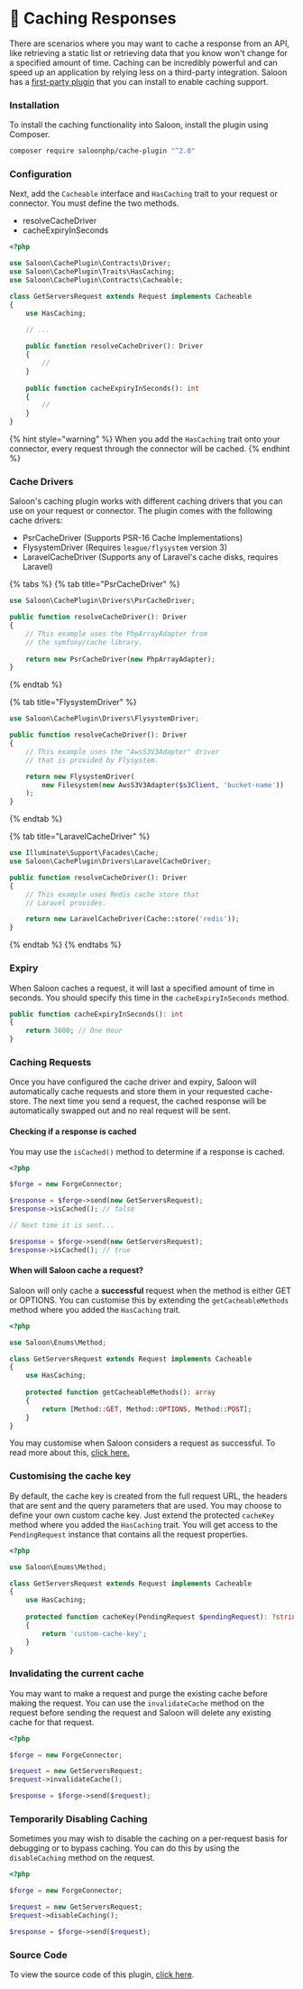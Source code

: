 # 🔁 Caching Responses

There are scenarios where you may want to cache a response from an API, like retrieving a static list or retrieving data that you know won't change for a specified amount of time. Caching can be incredibly powerful and can speed up an application by relying less on a third-party integration. Saloon has a [first-party plugin](https://github.com/Sammyjo20/saloon-cache-plugin) that you can install to enable caching support.

### Installation

To install the caching functionality into Saloon, install the plugin using Composer.

```bash
composer require saloonphp/cache-plugin "^2.0"
```

### Configuration

Next, add the `Cacheable` interface and `HasCaching` trait to your request or connector. You must define the two methods.

* resolveCacheDriver
* cacheExpiryInSeconds

```php
<?php

use Saloon\CachePlugin\Contracts\Driver;
use Saloon\CachePlugin\Traits\HasCaching;
use Saloon\CachePlugin\Contracts\Cacheable;

class GetServersRequest extends Request implements Cacheable
{
    use HasCaching;

    // ...
    
    public function resolveCacheDriver(): Driver
    {
        //
    }
    
    public function cacheExpiryInSeconds(): int
    {
        //
    }
}
```

{% hint style="warning" %}
When you add the `HasCaching` trait onto your connector, every request through the connector will be cached.
{% endhint %}

### Cache Drivers

Saloon's caching plugin works with different caching drivers that you can use on your request or connector. The plugin comes with the following cache drivers:

* PsrCacheDriver (Supports PSR-16 Cache Implementations)
* FlysystemDriver (Requires `league/flysystem` version 3)
* LaravelCacheDriver (Supports any of Laravel's cache disks, requires Laravel)

{% tabs %}
{% tab title="PsrCacheDriver" %}
```php
use Saloon\CachePlugin\Drivers\PsrCacheDriver;

public function resolveCacheDriver(): Driver
{
    // This example uses the PhpArrayAdapter from 
    // the symfony/cache library.
    
    return new PsrCacheDriver(new PhpArrayAdapter);
}
```
{% endtab %}

{% tab title="FlysystemDriver" %}
```php
use Saloon\CachePlugin\Drivers\FlysystemDriver;

public function resolveCacheDriver(): Driver
{
    // This example uses the "AwsS3V3Adapter" driver
    // that is provided by Flysystem.

    return new FlysystemDriver(
        new Filesystem(new AwsS3V3Adapter($s3Client, 'bucket-name'))
    );
}
```
{% endtab %}

{% tab title="LaravelCacheDriver" %}
```php
use Illuminate\Support\Facades\Cache;
use Saloon\CachePlugin\Drivers\LaravelCacheDriver;

public function resolveCacheDriver(): Driver
{
    // This example uses Redis cache store that
    // Laravel provides.

    return new LaravelCacheDriver(Cache::store('redis'));
}
```
{% endtab %}
{% endtabs %}

### Expiry

When Saloon caches a request, it will last a specified amount of time in seconds. You should specify this time in the `cacheExpiryInSeconds` method.

```php
public function cacheExpiryInSeconds(): int
{
    return 3600; // One Hour
}
```

### Caching Requests

Once you have configured the cache driver and expiry, Saloon will automatically cache requests and store them in your requested cache-store. The next time you send a request, the cached response will be automatically swapped out and no real request will be sent.

#### Checking if a response is cached

You may use the `isCached()` method to determine if a response is cached.

```php
<?php

$forge = new ForgeConnector;

$response = $forge->send(new GetServersRequest);
$response->isCached(); // false

// Next time it is sent...

$response = $forge->send(new GetServersRequest);
$response->isCached(); // true
```

#### When will Saloon cache a request?

Saloon will only cache a **successful** request when the method is either GET or OPTIONS. You can customise this by extending the `getCacheableMethods` method where you added the `HasCaching` trait.

```php
<?php

use Saloon\Enums\Method;

class GetServersRequest extends Request implements Cacheable
{
    use HasCaching;
    
    protected function getCacheableMethods(): array
    {
        return [Method::GET, Method::OPTIONS, Method::POST];
    }
}
```

You may customise when Saloon considers a request as successful. To read more about this, [click here.](../the-basics/handling-failures.md#customising-when-saloon-thinks-a-request-has-failed)

### Customising the cache key

By default, the cache key is created from the full request URL, the headers that are sent and the query parameters that are used. You may choose to define your own custom cache key. Just extend the protected `cacheKey` method where you added the `HasCaching` trait. You will get access to the `PendingRequest` instance that contains all the request properties.

```php
<?php

use Saloon\Enums\Method;

class GetServersRequest extends Request implements Cacheable
{
    use HasCaching;
    
    protected function cacheKey(PendingRequest $pendingRequest): ?string
    {
        return 'custom-cache-key';
    }
}
```

### Invalidating the current cache

You may want to make a request and purge the existing cache before making the request. You can use the `invalidateCache` method on the request before sending the request and Saloon will delete any existing cache for that request.

```php
<?php

$forge = new ForgeConnector;

$request = new GetServersRequest;
$request->invalidateCache();

$response = $forge->send($request);
```

### Temporarily Disabling Caching

Sometimes you may wish to disable the caching on a per-request basis for debugging or to bypass caching. You can do this by using the `disableCaching` method on the request.

```php
<?php

$forge = new ForgeConnector;

$request = new GetServersRequest;
$request->disableCaching();

$response = $forge->send($request);
```

### Source Code

To view the source code of this plugin, [click here](https://github.com/Sammyjo20/saloon-cache-plugin).
